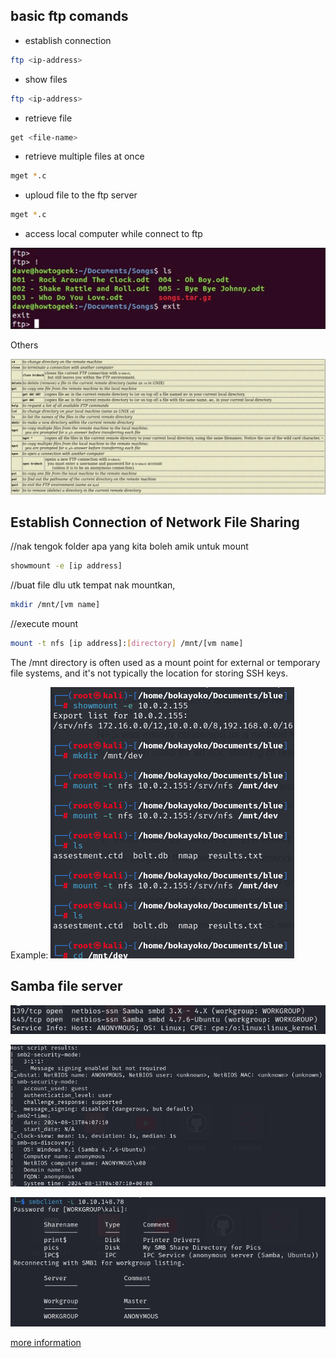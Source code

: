 ## basic ftp comands

- establish connection

```bash
ftp <ip-address>
```

- show files

```bash
ftp <ip-address>
```

- retrieve file

```bash
get <file-name>
```

- retrieve multiple files at once

```bash
mget *.c
```

- uploud file to the ftp server

```bash
mget *.c
```

- access local computer while connect to ftp

![alt text](images/image-36.png)

Others

![alt text](images/image-65.png)

## Establish Connection of Network File Sharing

//nak tengok folder apa yang kita boleh amik untuk mount

```bash
showmount -e [ip address] 
```

//buat file dlu utk tempat nak mountkan, 

```bash
mkdir /mnt/[vm name]
```

//execute mount 

```bash
mount -t nfs [ip address]:[directory] /mnt/[vm name]
```

 The /mnt directory is often used as a mount point for external or temporary file systems, and it's not typically the location for storing SSH keys.

Example:
![alt text](images/image-37.png)

## Samba file server

![alt text](images/image-62.png)

![alt text](images/image-63.png)

![alt text](images/image-64.png)

[more information](https://medium.com/@ibo1916a/smbclient-command-2803de274e46)